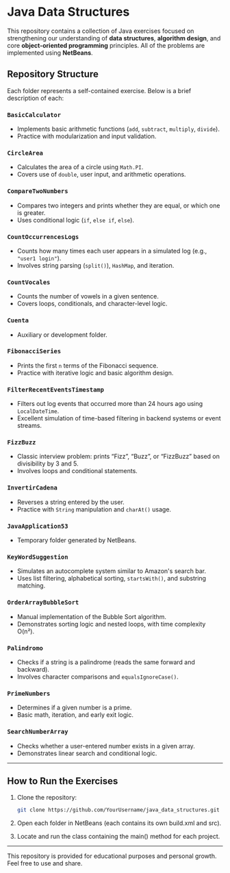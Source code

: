 # Java Data Structures 

This repository contains a collection of Java exercises focused on strengthening our understanding of **data structures**, **algorithm design**, and core **object-oriented programming** principles. All of the problems are implemented using **NetBeans**.

## Repository Structure

Each folder represents a self-contained exercise. Below is a brief description of each:

### `BasicCalculator`
- Implements basic arithmetic functions (`add`, `subtract`, `multiply`, `divide`).
- Practice with modularization and input validation.

### `CircleArea`
- Calculates the area of a circle using `Math.PI`.
- Covers use of `double`, user input, and arithmetic operations.

### `CompareTwoNumbers`
- Compares two integers and prints whether they are equal, or which one is greater.
- Uses conditional logic (`if`, `else if`, `else`).

### `CountOccurrencesLogs`
- Counts how many times each user appears in a simulated log (e.g., `"user1 login"`).
- Involves string parsing (`split()`), `HashMap`, and iteration.

### `CountVocales`
- Counts the number of vowels in a given sentence.
- Covers loops, conditionals, and character-level logic.

### `Cuenta`
- Auxiliary or development folder.

### `FibonacciSeries`
- Prints the first `n` terms of the Fibonacci sequence.
- Practice with iterative logic and basic algorithm design.

### `FilterRecentEventsTimestamp`
- Filters out log events that occurred more than 24 hours ago using `LocalDateTime`.
- Excellent simulation of time-based filtering in backend systems or event streams.

### `FizzBuzz`
- Classic interview problem: prints “Fizz”, “Buzz”, or “FizzBuzz” based on divisibility by 3 and 5.
- Involves loops and conditional statements.

### `InvertirCadena`
- Reverses a string entered by the user.
- Practice with `String` manipulation and `charAt()` usage.

### `JavaApplication53`
- Temporary folder generated by NetBeans.

### `KeyWordSuggestion`
- Simulates an autocomplete system similar to Amazon's search bar.
- Uses list filtering, alphabetical sorting, `startsWith()`, and substring matching.

### `OrderArrayBubbleSort`
- Manual implementation of the Bubble Sort algorithm.
- Demonstrates sorting logic and nested loops, with time complexity O(n²).

### `Palindromo`
- Checks if a string is a palindrome (reads the same forward and backward).
- Involves character comparisons and `equalsIgnoreCase()`.

### `PrimeNumbers`
- Determines if a given number is a prime.
- Basic math, iteration, and early exit logic.

### `SearchNumberArray`
- Checks whether a user-entered number exists in a given array.
- Demonstrates linear search and conditional logic.

---

## How to Run the Exercises

1. Clone the repository:
   ```bash
   git clone https://github.com/YourUsername/java_data_structures.git

2. Open each folder in NetBeans (each contains its own build.xml and src).

3. Locate and run the class containing the main() method for each project.

---

This repository is provided for educational purposes and personal growth. Feel free to use and share.
